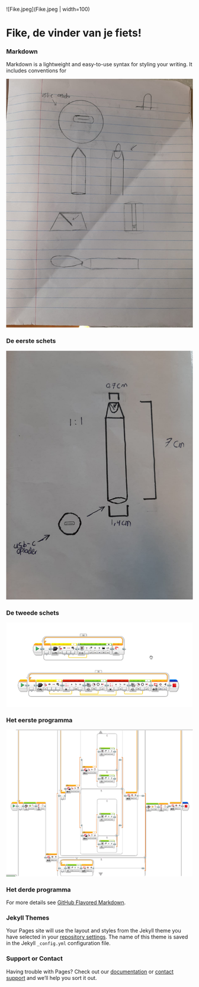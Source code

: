 ![Fike.jpeg](Fike.jpeg | width=100)




# Fike, de vinder van je fiets!



### Markdown

Markdown is a lightweight and easy-to-use syntax for styling your writing. It includes conventions for



![Schets 1.jpeg](Schets%201.jpeg)
### De eerste schets


![Schets2.jpeg](Schets2.jpeg)
### De tweede schets


![program1.png](program1.png)
### Het eerste programma


![program 3](program3.png)
### Het derde programma



For more details see [GitHub Flavored Markdown](https://guides.github.com/features/mastering-markdown/).

### Jekyll Themes

Your Pages site will use the layout and styles from the Jekyll theme you have selected in your [repository settings](https://github.com/Meridiaan-College/Fike/settings/pages). The name of this theme is saved in the Jekyll `_config.yml` configuration file.

### Support or Contact

Having trouble with Pages? Check out our [documentation](https://docs.github.com/categories/github-pages-basics/) or [contact support](https://support.github.com/contact) and we’ll help you sort it out.
